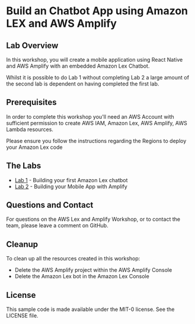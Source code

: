 # Build an Chatbot App using Amazon LEX and AWS Amplify

## Lab Overview

In this workshop, you will create a mobile application using React Native and AWS Amplify with an embedded Amazon Lex Chatbot.

Whilst it is possible to do Lab 1 without completing Lab 2 a large amount of the second lab is dependent on having completed the first lab.

## Prerequisites

In order to complete this workshop you'll need an AWS Account with sufficient permission to create AWS IAM, Amazon Lex, AWS Amplify, AWS Lambda resources.

Please ensure you follow the instructions regarding the Regions to deploy your Amazon Lex code

## The Labs

* [Lab 1](./lab1-Building_Chat_Bots_With_Lex/README.md) - Building your first Amazon Lex chatbot
* [Lab 2](./lab2-Building_Mobile_App_With_Amplify/README.md) - Building your Mobile App with Amplify

## Questions and Contact

For questions on the AWS Lex and Amplify Workshop, or to contact the team, please leave a comment on GitHub.

## Cleanup
 
To clean up all the resources created in this workshop:

* Delete the AWS Amplify project within the AWS Amplify Console
* Delete the Amazon Lex bot in the Amazon Lex Console 

## License

This sample code is made available under the MIT-0 license. See the LICENSE file.
